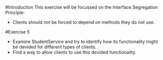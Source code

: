 #Introduction
This exercise will be focussed on the Interface Segregation Principle:

- Clients should not be forced to depend on methods they do not use.

#Exercise 5
- Examine StudentService and try to identify how its functionality might be devided for different types of clients.
- Find a way to allow clients to use this devided functionality.